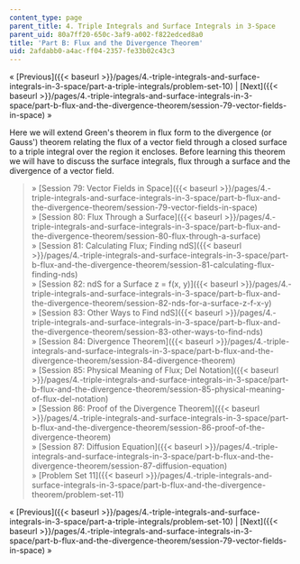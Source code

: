 ```yaml
---
content_type: page
parent_title: 4. Triple Integrals and Surface Integrals in 3-Space
parent_uid: 80a7ff20-650c-3af9-a002-f822edced8a0
title: 'Part B: Flux and the Divergence Theorem'
uid: 2afdabb0-a4ac-ff04-2357-fe33b02c43c3
---
```


« [Previous]({{< baseurl >}}/pages/4.-triple-integrals-and-surface-integrals-in-3-space/part-a-triple-integrals/problem-set-10) | [Next]({{< baseurl >}}/pages/4.-triple-integrals-and-surface-integrals-in-3-space/part-b-flux-and-the-divergence-theorem/session-79-vector-fields-in-space) »

Here we will extend Green's theorem in flux form to the divergence (or Gauss') theorem relating the flux of a vector field through a closed surface to a triple integral over the region it encloses. Before learning this theorem we will have to discuss the surface integrals, flux through a surface and the divergence of a vector field.

> » [Session 79: Vector Fields in Space]({{< baseurl >}}/pages/4.-triple-integrals-and-surface-integrals-in-3-space/part-b-flux-and-the-divergence-theorem/session-79-vector-fields-in-space)  
> » [Session 80: Flux Through a Surface]({{< baseurl >}}/pages/4.-triple-integrals-and-surface-integrals-in-3-space/part-b-flux-and-the-divergence-theorem/session-80-flux-through-a-surface)  
> » [Session 81: Calculating Flux; Finding ndS]({{< baseurl >}}/pages/4.-triple-integrals-and-surface-integrals-in-3-space/part-b-flux-and-the-divergence-theorem/session-81-calculating-flux-finding-nds)  
> » [Session 82: ndS for a Surface z = f(x, y)]({{< baseurl >}}/pages/4.-triple-integrals-and-surface-integrals-in-3-space/part-b-flux-and-the-divergence-theorem/session-82-nds-for-a-surface-z-f-x-y)  
> » [Session 83: Other Ways to Find ndS]({{< baseurl >}}/pages/4.-triple-integrals-and-surface-integrals-in-3-space/part-b-flux-and-the-divergence-theorem/session-83-other-ways-to-find-nds)  
> » [Session 84: Divergence Theorem]({{< baseurl >}}/pages/4.-triple-integrals-and-surface-integrals-in-3-space/part-b-flux-and-the-divergence-theorem/session-84-divergence-theorem)  
> » [Session 85: Physical Meaning of Flux; Del Notation]({{< baseurl >}}/pages/4.-triple-integrals-and-surface-integrals-in-3-space/part-b-flux-and-the-divergence-theorem/session-85-physical-meaning-of-flux-del-notation)  
> » [Session 86: Proof of the Divergence Theorem]({{< baseurl >}}/pages/4.-triple-integrals-and-surface-integrals-in-3-space/part-b-flux-and-the-divergence-theorem/session-86-proof-of-the-divergence-theorem)  
> » [Session 87: Diffusion Equation]({{< baseurl >}}/pages/4.-triple-integrals-and-surface-integrals-in-3-space/part-b-flux-and-the-divergence-theorem/session-87-diffusion-equation)  
> » [Problem Set 11]({{< baseurl >}}/pages/4.-triple-integrals-and-surface-integrals-in-3-space/part-b-flux-and-the-divergence-theorem/problem-set-11)

« [Previous]({{< baseurl >}}/pages/4.-triple-integrals-and-surface-integrals-in-3-space/part-a-triple-integrals/problem-set-10) | [Next]({{< baseurl >}}/pages/4.-triple-integrals-and-surface-integrals-in-3-space/part-b-flux-and-the-divergence-theorem/session-79-vector-fields-in-space) »